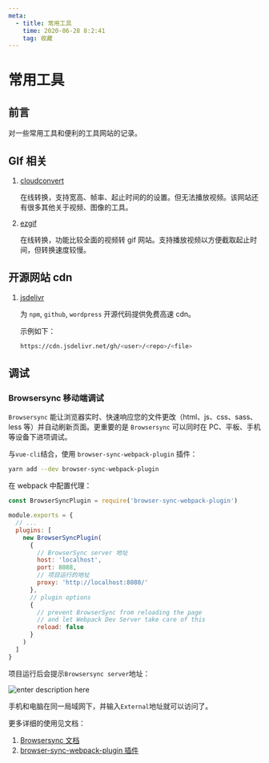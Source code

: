 ```yaml
---
meta:
  - title: 常用工具
    time: 2020-06-28 8:2:41
    tag: 收藏
---
```


# 常用工具

## 前言

对一些常用工具和便利的工具网站的记录。

<!-- more -->

## GIf 相关

1. [cloudconvert](https://cloudconvert.com/mp4-to-gif)

   在线转换，支持宽高、帧率、起止时间的的设置。但无法播放视频。该网站还有很多其他关于视频、图像的工具。

2. [ezgif](https://ezgif.com/video-to-gif)

   在线转换，功能比较全面的视频转 gif 网站。支持播放视频以方便截取起止时间，但转换速度较慢。

## 开源网站 cdn

1. [jsdelivr](http://www.jsdelivr.com)

   为 `npm`, `github`, `wordpress` 开源代码提供免费高速 cdn。

   示例如下：

   ```bash
   https://cdn.jsdelivr.net/gh/<user>/<repo>/<file>
   ```

## 调试

### Browsersync 移动端调试

`Browsersync` 能让浏览器实时、快速响应您的文件更改（html、js、css、sass、less 等）并自动刷新页面。更重要的是 `Browsersync` 可以同时在 PC、平板、手机等设备下进项调试。

与`vue-cli`结合，使用 `browser-sync-webpack-plugin` 插件：

```bash
yarn add --dev browser-sync-webpack-plugin

```

在 webpack 中配置代理：

```js
const BrowserSyncPlugin = require('browser-sync-webpack-plugin')

module.exports = {
  // ...
  plugins: [
    new BrowserSyncPlugin(
      {
        // BrowserSync server 地址
        host: 'localhost',
        port: 8088,
        // 项目运行的地址
        proxy: 'http://localhost:8080/'
      },
      // plugin options
      {
        // prevent BrowserSync from reloading the page
        // and let Webpack Dev Server take care of this
        reload: false
      }
    )
  ]
}
```

项目运行后会提示`Browsersync server`地址：

![enter description here](https://fireli-1256465711.cos.ap-chengdu.myqcloud.com/img/1584062306027.png)

手机和电脑在同一局域网下，并输入`External`地址就可以访问了。

更多详细的使用见文档：

1. [Browsersync 文档](http://www.browsersync.cn/)
2. [browser-sync-webpack-plugin 插件](https://www.npmjs.com/package/browser-sync-webpack-plugin)
